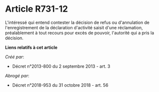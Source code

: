 # Article R731-12

L'intéressé qui entend contester la décision de refus ou d'annulation de l'enregistrement de la déclaration d'activité saisit
d'une réclamation, préalablement à tout recours pour excès de pouvoir, l'autorité qui a pris la décision.

**Liens relatifs à cet article**

_Créé par_:

  - Décret n°2013-800 du 2 septembre 2013 - art. 3

_Abrogé par_:

  - Décret n°2018-953 du 31 octobre 2018 - art. 56
